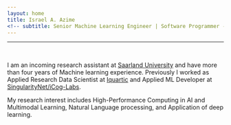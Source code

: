 ```yaml
---
layout: home
title: Israel A. Azime
<!-- subtitle: Senior Machine Learning Engineer | Software Programmer -->
---
```


<!-- <hr>
Wellcome to my page!  -->
<hr>
<br>

I am an incoming research assistant at [Saarland University](https://www.uni-saarland.de/en/home.html) and have more than four years of Machine learning experience.
Previously I worked as Applied Research Data Scientist at [Iquartic](https://iquartic.com/) and Applied ML Developer at [SingularityNet/iCog-Labs](https://singularitynet.io/).


My research interest includes High-Performance Computing in AI and Multimodal Learning, Natural Language processing, and Application of deep learning.



<!-- <hr> -->

<!-- <h3 align='center'>News</h3> -->

